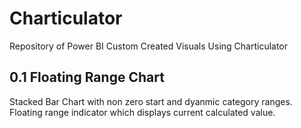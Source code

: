 # Charticulator
Repository of Power BI Custom Created Visuals Using Charticulator

## 0.1 Floating Range Chart
Stacked Bar Chart with non zero start and dyanmic category ranges.  Floating range indicator which displays current calculated value.
